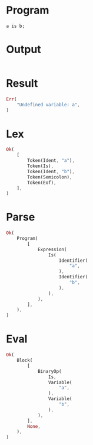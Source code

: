 # Program

```rustleaf
a is b;
```

# Output

```

```

# Result

```rust
Err(
    "Undefined variable: a",
)
```

# Lex

```rust
Ok(
    [
        Token(Ident, "a"),
        Token(Is),
        Token(Ident, "b"),
        Token(Semicolon),
        Token(Eof),
    ],
)
```

# Parse

```rust
Ok(
    Program(
        [
            Expression(
                Is(
                    Identifier(
                        "a",
                    ),
                    Identifier(
                        "b",
                    ),
                ),
            ),
        ],
    ),
)
```

# Eval

```rust
Ok(
    Block(
        [
            BinaryOp(
                Is,
                Variable(
                    "a",
                ),
                Variable(
                    "b",
                ),
            ),
        ],
        None,
    ),
)
```
